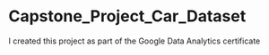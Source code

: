 # Capstone_Project_Car_Dataset
I created this project as part of the Google Data Analytics certificate
